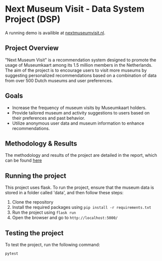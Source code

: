 # Next Museum Visit - Data System Project (DSP)
A running demo is availible at [nextmuseumvisit.nl](https://nextmuseumvisit.nl).

## Project Overview

"Next Museum Visit" is a recommendation system designed to promote the usage of Museumkaart among its 1.5 million members in the Netherlands. The aim of the project is to encourage users to visit more museums by suggesting personalized recommendations based on a combination of data from over 500 Dutch museums and user preferences.

## Goals

- Increase the frequency of museum visits by Museumkaart holders.
- Provide tailored museum and activity suggestions to users based on their preferences and past behavior.
- Utilize anonymous user data and museum information to enhance recommendations.

## Methodology & Results
The methodology and results of the project are detailed in the report, which can be found [here](https://www.overleaf.com/read/zmzrrdyxywfq#98b37a)


## Running the project
This project uses flask. To run the project, ensure that the museum data is stored in a folder called 'data', and then follow these steps:

1. Clone the repository
2. Install the required packages using `pip install -r requirements.txt`
3. Run the project using `flask run`
4. Open the browser and go to `http://localhost:5000/`

## Testing the project
To test the project, run the following command:
```
pytest
```
